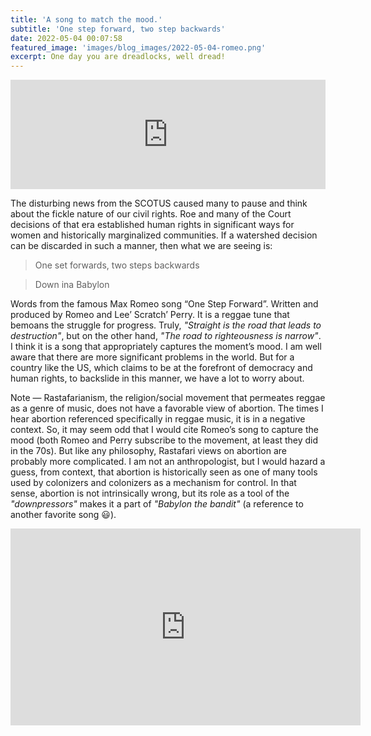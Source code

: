 ```yaml
---
title: 'A song to match the mood.'
subtitle: 'One step forward, two step backwards'
date: 2022-05-04 00:07:58
featured_image: 'images/blog_images/2022-05-04-romeo.png'
excerpt: One day you are dreadlocks, well dread!
---
```


<iframe allow="autoplay *; encrypted-media *; fullscreen *" frameborder="0" height="175" style="width:100%;max-width:660px;overflow:hidden;background:transparent;" sandbox="allow-forms allow-popups allow-same-origin allow-scripts allow-storage-access-by-user-activation allow-top-navigation-by-user-activation" src="https://embed.music.apple.com/us/album/one-step-forward-single-edit/1469584606?i=1469585578"></iframe>

The disturbing news from the SCOTUS caused many to pause and think about the fickle nature of our civil rights. Roe and many of the Court decisions of that era established human rights in significant ways for women and historically marginalized communities. If a watershed decision can be discarded in such a manner, then what we are seeing is:

> One set forwards, two steps backwards

> Down ina Babylon

Words from the famous Max Romeo song “One Step Forward”. Written and produced by Romeo and Lee’ Scratch’ Perry. It is a reggae tune that bemoans the struggle for progress. Truly, *"Straight is the road that leads to destruction"*, but on the other hand, *"The road to righteousness is narrow"*. I think it is a song that appropriately captures the moment’s mood. I am well aware that there are more significant problems in the world. But for a country like the US, which claims to be at the forefront of democracy and human rights, to backslide in this manner, we have a lot to worry about.


Note — Rastafarianism, the religion/social movement that permeates reggae as a genre of music, does not have a favorable view of abortion. The times I hear abortion referenced specifically in reggae music, it is in a negative context. So, it may seem odd that I would cite Romeo’s song to capture the mood (both Romeo and Perry subscribe to the movement, at least they did in the 70s). But like any philosophy, Rastafari views on abortion are probably more complicated. I am not an anthropologist, but I would hazard a guess, from context, that abortion is historically seen as one of many tools used by colonizers and colonizers as a mechanism for control. In that sense, abortion is not intrinsically wrong, but its role as a tool of the *"downpressors"* makes it a part of *"Babylon the bandit"* (a reference to another favorite song :smiley:).


<iframe width="560" height="315" src="https://www.youtube.com/embed/kEHsSQDp2zk" title="YouTube video player" frameborder="0" allow="accelerometer; autoplay; clipboard-write; encrypted-media; gyroscope; picture-in-picture" allowfullscreen></iframe>
